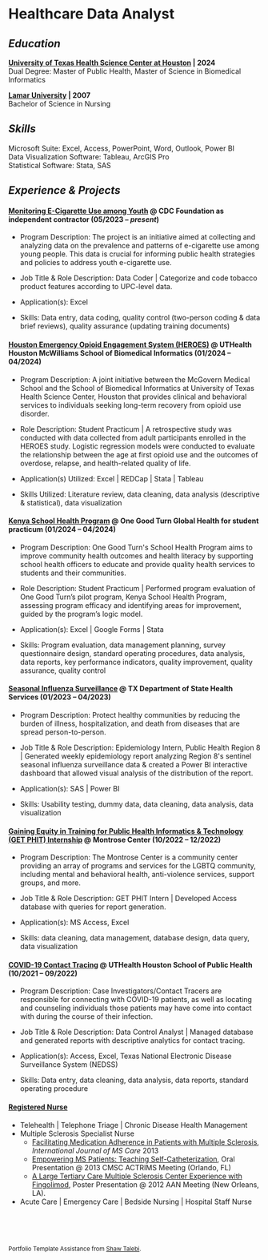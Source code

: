 # Healthcare Data Analyst <br />

## _Education_
**[University of Texas Health Science Center at Houston](https://sbmi.uth.edu/current-students/student-handbook/dual-degree.htm) | 2024** <br />
Dual Degree: Master of Public Health, Master of Science in Biomedical Informatics

**[Lamar University](https://www.lamar.edu/academics/degrees/nursing/nursing-bachelors-degree.html) | 2007** <br />
Bachelor of Science in Nursing

## _Skills_
Microsoft Suite: Excel, Access, PowerPoint, Word, Outlook, Power BI <br />
Data Visualization Software: Tableau, ArcGIS Pro <br />
Statistical Software: Stata, SAS <br />

## _Experience & Projects_

#### [Monitoring E-Cigarette Use among Youth](https://www.cdcfoundation.org/programs/monitoring-e-cigarette-use-among-youth) @ CDC Foundation as independent contractor (05/2023 – _present_)
- Program Description: The project is an initiative aimed at collecting and analyzing data on the prevalence and patterns of e-cigarette use among young people. This data is crucial for informing public health strategies and policies to address youth e-cigarette use. <br />

- Job Title & Role Description: Data Coder | Categorize and code tobacco product features according to UPC-level data.
- Application(s): Excel <br />
- Skills: Data entry, data coding, quality control (two-person coding & data brief reviews), quality assurance (updating training documents) <br />


#### [Houston Emergency Opioid Engagement System (HEROES)](https://sbmi.uth.edu/heroes/) @ UTHealth Houston McWilliams School of Biomedical Informatics (01/2024 – 04/2024)
- Program Description: A joint initiative between the McGovern Medical School and the School of Biomedical Informatics at University of Texas Health Science Center, Houston that provides clinical and behavioral services to individuals seeking long-term recovery from opioid use disorder. <br />

- Role Description: Student Practicum | A retrospective study was conducted with data collected from adult participants enrolled in the HEROES study. Logistic regression models were conducted to evaluate the relationship between the age at first opioid use and the outcomes of overdose, relapse, and health-related quality of life.

- Application(s) Utilized: Excel | REDCap | Stata | Tableau <br />

- Skills Utilized: Literature review, data cleaning, data analysis (descriptive & statistical), data visualization <br />

#### [Kenya School Health Program](https://www.onegoodturn.org/) @ One Good Turn Global Health for student practicum (01/2024 – 04/2024)
- Program Description: One Good Turn's School Health Program aims to improve community health outcomes and health literacy by supporting school health officers to educate and provide quality health services to students and their communities. <br />

- Role Description: Student Practicum | Performed program evaluation of One Good Turn’s pilot program, Kenya School Health Program, assessing program efficacy and identifying areas for improvement, guided by the program’s logic model.
- Application(s): Excel | Google Forms | Stata <br />
- Skills: Program evaluation, data management planning, survey questionnaire design, standard operating procedures, data analysis, data reports, key performance indicators, quality improvement, quality assurance, quality control <br />


#### [Seasonal Influenza Surveillance](https://www.dshs.texas.gov/regional-local-health-operations/texas-public-health-region-8/public-health-region-8/public-health-region-8) @ TX Department of State Health Services (01/2023 – 04/2023)
- Program Description: Protect healthy communities by reducing the burden of illness, hospitalization, and death from diseases that are spread person-to-person. 

- Job Title & Role Description: Epidemiology Intern, Public Health Region 8 | Generated weekly epidemiology report analyzing Region 8's sentinel seasonal influenza surveillance data & created a Power BI interactive dashboard that allowed visual analysis of the distribution of the report. <br />
- Application(s): SAS | Power BI <br />
- Skills: Usability testing, dummy data, data cleaning, data analysis, data visualization  <br />


#### [Gaining Equity in Training for Public Health Informatics & Technology (GET PHIT) Internship](https://www.uth.edu/get-phit/) @ Montrose Center (10/2022 – 12/2022)
- Program Description: The Montrose Center is a community center providing an array of programs and services for the LGBTQ community, including mental and behavioral health, anti-violence services, support groups, and more. <br />

- Job Title & Role Description: GET PHIT Intern | Developed Access database with queries for report generation. <br />
- Application(s): MS Access, Excel <br />
- Skills: data cleaning, data management, database design, data query, data visualization <br />

#### [COVID-19 Contact Tracing](https://sph.uth.edu/landing/contact-tracing-sa/) @ UTHealth Houston School of Public Health (10/2021 – 09/2022)
- Program Description: Case Investigators/Contact Tracers are responsible for connecting with COVID-19 patients, as well as locating and counseling individuals those patients may have come into contact with during the course of their infection. <br />

- Job Title & Role Description: Data Control Analyst | Managed database and generated reports with descriptive analytics for contact tracing.
- Application(s): Access, Excel, Texas National Electronic Disease Surveillance System (NEDSS)
- Skills: Data entry, data cleaning, data analysis, data reports, standard operating procedure

 #### [Registered Nurse](https://www.bon.texas.gov/licensure_verification.asp.html) 
- Telehealth | Telephone Triage | Chronic Disease Health Management
- Multiple Sclerosis Specialist Nurse
   - [Facilitating Medication Adherence in Patients with Multiple Sclerosis](https://doi.org/10.7224/1537-2073.2011-038), _International Journal of MS Care_ 2013
   - [Empowering MS Patients: Teaching Self-Catheterization](https://cmsc.confex.com/cmsc/2013/webprogram/Paper1310.html), Oral Presentation @ 2013 CMSC ACTRIMS Meeting (Orlando, FL)
   - [A Large Tertiary Care Multiple Sclerosis Center Experience with Fingolimod](https://www.neurology.org/doi/10.1212/WNL.78.1_supplement.P04.146), Poster Presentation @ 2012 AAN Meeting (New Orleans, LA).
- Acute Care | Emergency Care | Bedside Nursing | Hospital Staff Nurse 



<br />
<br />
<br />

<sub> Portfolio Template Assistance from [Shaw Talebi](https://medium.com/the-data-entrepreneurs/how-to-make-a-free-data-science-portfolio-website-with-github-pages-aa1e4965e155). </sub>


